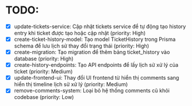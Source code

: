 # TODO:

- [x] update-tickets-service: Cập nhật tickets service để tự động tạo history entry khi ticket được tạo hoặc cập nhật (priority: High)
- [x] create-ticket-history-model: Tạo model TicketHistory trong Prisma schema để lưu lịch sử thay đổi trạng thái (priority: High)
- [x] create-migration: Tạo migration để thêm bảng ticket_history vào database (priority: High)
- [x] create-history-endpoints: Tạo API endpoints để lấy lịch sử xử lý của ticket (priority: Medium)
- [x] update-frontend-ui: Thay đổi UI frontend từ hiển thị comments sang hiển thị timeline lịch sử xử lý (priority: Medium)
- [x] remove-comments-system: Loại bỏ hệ thống comments cũ khỏi codebase (priority: Low)
